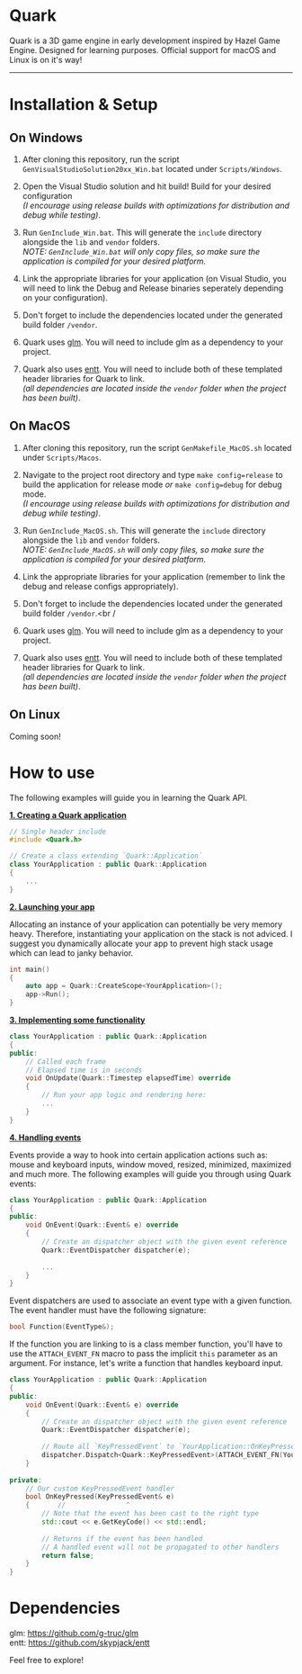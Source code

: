 # Quark

Quark is a 3D game engine in early development inspired by Hazel Game Engine.
Designed for learning purposes.
Official support for macOS and Linux is on it's way!

***

# Installation & Setup

## On Windows

1. After cloning this repository, run the script `GenVisualStudioSolution20xx_Win.bat` located under `Scripts/Windows`.<br />
2. Open the Visual Studio solution and hit build! Build for your desired configuration<br />
	*(I encourage using release builds with optimizations for distribution and debug while testing)*.<br />
3. Run `GenInclude_Win.bat`. This will generate the `include` directory alongside the `lib` and `vendor` folders.<br />
*NOTE: `GenInclude_Win.bat` will only copy files, so make sure the application is compiled for your desired platform.*<br />

4. Link the appropriate libraries for your application (on Visual Studio, you will need to link the Debug and Release binaries seperately depending on your configuration).<br />
5. Don't forget to include the dependencies located under the generated build folder `/vendor`.<br />
6. Quark uses [glm](https://github.com/g-truc/glm). You will need to include glm as a dependency to your project.<br />
7. Quark also uses [entt](https://github.com/skypjack/entt). You will need to include both of these templated header libraries for Quark to link.<br />
	*(all dependencies are located inside the `vendor` folder when the project has been built)*.<br />

## On MacOS

1. After cloning this repository, run the script `GenMakefile_MacOS.sh` located under `Scripts/Macos`.<br />
2. Navigate to the project root directory and type `make config=release` to build the application for release mode *or* `make config=debug` for debug mode.<br />
	*(I encourage using release builds with optimizations for distribution and debug while testing)*.<br />

3. Run `GenInclude_MacOS.sh`. This will generate the `include` directory alongside the `lib` and `vendor` folders.<br />
*NOTE: `GenInclude_MacOS.sh` will only copy files, so make sure the application is compiled for your desired platform.*<br />

4. Link the appropriate libraries for your application (remember to link the debug and release configs appropriately).<br />
5. Don't forget to include the dependencies located under the generated build folder `/vendor`.<br /
6. Quark uses [glm](https://github.com/g-truc/glm). You will need to include glm as a dependency to your project.<br />
7. Quark also uses [entt](https://github.com/skypjack/entt). You will need to include both of these templated header libraries for Quark to link.<br />
	*(all dependencies are located inside the `vendor` folder when the project has been built)*.<br />

## On Linux

Coming soon!

# How to use

The following examples will guide you in learning the Quark API.<br />

<ins>**1. Creating a Quark application**</ins>
```c++
// Single header include
#include <Quark.h>

// Create a class extending `Quark::Application`
class YourApplication : public Quark::Application
{
	...
}
```
	
<ins>**2. Launching your app**</ins>

Allocating an instance of your application can potentially be very memory heavy.
Therefore, instantiating your application on the stack is not adviced.
I suggest you dynamically allocate your app to prevent high stack usage which can lead to janky behavior.

```c++
int main()
{
	auto app = Quark::CreateScope<YourApplication>();
	app->Run();
}
```

<ins>**3. Implementing some functionality**</ins>
```c++
class YourApplication : public Quark::Application
{
public:
	// Called each frame
	// Elapsed time is in seconds
	void OnUpdate(Quark::Timestep elapsedTime) override
	{
		// Run your app logic and rendering here:
		...
	}
}
```

<ins>**4. Handling events**</ins>

Events provide a way to hook into certain application actions such as:
mouse and keyboard inputs, window moved, resized, minimized, maximized and much more.
The following examples will guide you through using Quark events:

```c++
class YourApplication : public Quark::Application
{
public:
	void OnEvent(Quark::Event& e) override
	{
		// Create an dispatcher object with the given event reference
		Quark::EventDispatcher dispatcher(e);
	
		...
	}
}
```

Event dispatchers are used to associate an event type with a given function.
The event handler must have the following signature:<br />
```c++
bool Function(EventType&);
```

If the function you are linking to is a class member function, you'll have to use the `ATTACH_EVENT_FN` macro to pass the implicit `this` parameter as an argument.
For instance, let's write a function that handles keyboard input.

```c++
class YourApplication : public Quark::Application
{
public:
	void OnEvent(Quark::Event& e) override
	{
		// Create an dispatcher object with the given event reference
		Quark::EventDispatcher dispatcher(e);
	
		// Route all `KeyPressedEvent` to `YourApplication::OnKeyPressed`
		dispatcher.Dispatch<Quark::KeyPressedEvent>(ATTACH_EVENT_FN(YourApplication::OnKeyPressed));
	}
	
private:
	// Our custom KeyPressedEvent handler
	bool OnKeyPressed(KeyPressedEvent& e)
	{       //               ^
		// Note that the event has been cast to the right type
		std::cout << e.GetKeyCode() << std::endl;
	
		// Returns if the event has been handled
		// A handled event will not be propagated to other handlers
		return false;
	}
}
```

# Dependencies
glm: https://github.com/g-truc/glm<br />
entt: https://github.com/skypjack/entt<br />

Feel free to explore!
